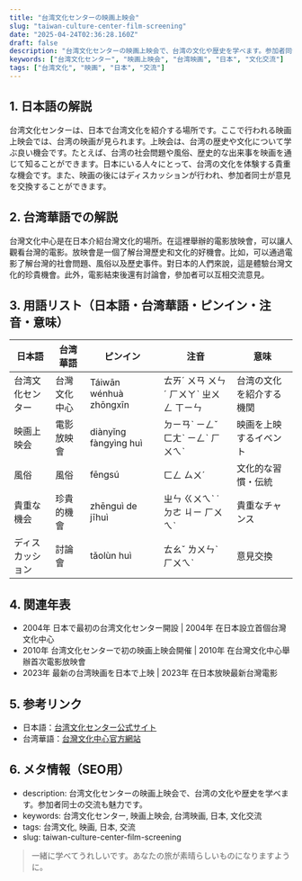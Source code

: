 ```yaml
---
title: "台湾文化センターの映画上映会"
slug: "taiwan-culture-center-film-screening"
date: "2025-04-24T02:36:28.160Z"
draft: false
description: "台湾文化センターの映画上映会で、台湾の文化や歴史を学べます。参加者同士の交流も魅力です。"
keywords: ["台湾文化センター", "映画上映会", "台湾映画", "日本", "文化交流"]
tags: ["台湾文化", "映画", "日本", "交流"]
---
```


## 1. 日本語の解説
台湾文化センターは、日本で台湾文化を紹介する場所です。ここで行われる映画上映会では、台湾の映画が見られます。上映会は、台湾の歴史や文化について学ぶ良い機会です。たとえば、台湾の社会問題や風俗、歴史的な出来事を映画を通じて知ることができます。日本にいる人々にとって、台湾の文化を体験する貴重な機会です。また、映画の後にはディスカッションが行われ、参加者同士が意見を交換することができます。

## 2. 台湾華語での解説  
台灣文化中心是在日本介紹台灣文化的場所。在這裡舉辦的電影放映會，可以讓人觀看台灣的電影。放映會是一個了解台灣歷史和文化的好機會。比如，可以通過電影了解台灣的社會問題、風俗以及歷史事件。對日本的人們來說，這是體驗台灣文化的珍貴機會。此外，電影結束後還有討論會，參加者可以互相交流意見。

## 3. 用語リスト（日本語・台湾華語・ピンイン・注音・意味）

| 日本語 | 台湾華語 | ピンイン | 注音 | 意味 |
| --- | --- | --- | --- | --- |
| 台湾文化センター | 台灣文化中心 | Táiwān wénhuà zhōngxīn | ㄊㄞˊ ㄨㄢ ㄨㄣˊ ㄏㄨㄚˋ ㄓㄨㄥ ㄒㄧㄣ | 台湾の文化を紹介する機関 |
| 映画上映会 | 電影放映會 | diànyǐng fàngyìng huì | ㄉㄧㄢˋ ㄧㄥˇ ㄈㄤˋ ㄧㄥˋ ㄏㄨㄟˋ | 映画を上映するイベント |
| 風俗 | 風俗 | fēngsú | ㄈㄥ ㄙㄨˊ | 文化的な習慣・伝統 |
| 貴重な機会 | 珍貴的機會 | zhēnguì de jīhuì | ㄓㄣ ㄍㄨㄟˋ ˙ㄉㄜ ㄐㄧ ㄏㄨㄟˋ | 貴重なチャンス |
| ディスカッション | 討論會 | tǎolùn huì | ㄊㄠˇ ㄌㄨㄣˋ ㄏㄨㄟˋ | 意見交換 |

## 4. 関連年表
- 2004年 日本で最初の台湾文化センター開設 | 2004年 在日本設立首個台灣文化中心
- 2010年 台湾文化センターで初の映画上映会開催 | 2010年 在台灣文化中心舉辦首次電影放映會
- 2023年 最新の台湾映画を日本で上映 | 2023年 在日本放映最新台灣電影

## 5. 参考リンク  
- 日本語：[台湾文化センター公式サイト](https://jp.culture.tw)
- 台湾華語：[台灣文化中心官方網站](https://tw.culture.tw)

## 6. メタ情報（SEO用） 
- description: 台湾文化センターの映画上映会で、台湾の文化や歴史を学べます。参加者同士の交流も魅力です。
- keywords: 台湾文化センター, 映画上映会, 台湾映画, 日本, 文化交流
- tags: 台湾文化, 映画, 日本, 交流
- slug: taiwan-culture-center-film-screening

>一緒に学べてうれしいです。あなたの旅が素晴らしいものになりますように。